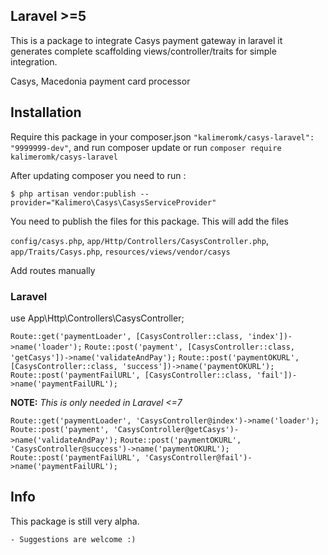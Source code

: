 ## Laravel >=5


This is a package to integrate Casys payment gateway in laravel it generates complete scaffolding views/controller/traits for simple integration.

Casys, Macedonia payment card processor 

## Installation

Require this package in your composer.json `"kalimeromk/casys-laravel": "9999999-dev"`,
and run composer update or run `composer require kalimeromk/casys-laravel`

After updating composer you need to run :

    $ php artisan vendor:publish --provider="Kalimero\Casys\CasysServiceProvider"

You need to publish the files for this package. This will add the files 

`config/casys.php`,
`app/Http/Controllers/CasysController.php`,
`app/Traits/Casys.php`,
`resources/views/vendor/casys`

Add routes manually
### Laravel 

use App\Http\Controllers\CasysController;

`Route::get('paymentLoader', [CasysController::class, 'index'])->name('loader');`
`Route::post('payment', [CasysController::class, 'getCasys'])->name('validateAndPay');`
`Route::post('paymentOKURL', [CasysController::class, 'success'])->name('paymentOKURL');`
`Route::post('paymentFailURL', [CasysController::class, 'fail'])->name('paymentFailURL');`

**NOTE:** *This is only needed in Laravel <=7*

`Route::get('paymentLoader', 'CasysController@index')->name('loader');`
`Route::post('payment', 'CasysController@getCasys')->name('validateAndPay');`
`Route::post('paymentOKURL', 'CasysController@success')->name('paymentOKURL');`
`Route::post('paymentFailURL', 'CasysController@fail')->name('paymentFailURL');`


## Info

This package is still very alpha.

    - Suggestions are welcome :)